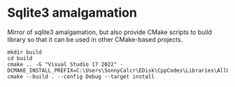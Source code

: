 # Sqlite3 amalgamation

Mirror of sqlite3 amalgamation, but also provide CMake scripts to build library so that it can be used in other CMake-based projects.

```shell
mkdir build
cd build
cmake .. -G "Visual Studio 17 2022" -DCMAKE_INSTALL_PREFIX=C:\Users\SonnyCalcr\EDisk\CppCodes\Libraries\AllLibs\
cmake --build . --config Debug --target install
```
